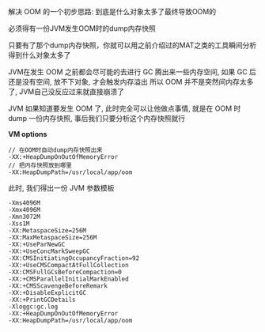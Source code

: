 解决 OOM 的一个初步思路: 到底是什么对象太多了最终导致OOM的

必须得有一份JVM发生OOM时的dump内存快照

只要有了那个dump内存快照，你就可以用之前介绍过的MAT之类的工具瞬间分析得到什么对象太多了



JVM在发生 OOM 之前都会尽可能的去进行 GC 腾出来一些内存空间, 如果 GC 后还是没有空间, 放不下对象, 才会触发内存溢出  所以 OOM 并不是突然间内存太多了, JVM自己没反应过来就直接崩溃了

JVM 如果知道要发生 OOM 了, 此时完全可以让他做点事情, 就是在 OOM 时 dump 一份内存快照,  事后我们只要分析这个内存快照就行

**VM options**

```
// 在OOM时自动dump内存快照出来
-XX:+HeapDumpOnOutOfMemoryError
// 把内存快照放到哪里
-XX:HeapDumpPath=/usr/local/app/oom
```



此时, 我们得出一份 JVM 参数模板

```
-Xms4096M
-Xmx4096M
-Xmn3072M
-Xss1M
-XX:MetaspaceSize=256M
-XX:MaxMetaspaceSize=256M
-XX:+UseParNewGC
-XX:+UseConcMarkSweepGC
-XX:CMSInitiatingOccupancyFraction=92
-XX:+UseCMSCompactAtFullCollection
-XX:CMSFullGCsBeforeCompaction=0
-XX:+CMSParallelInitialMarkEnabled
-XX:+CMSScavengeBeforeRemark
-XX:+DisableExplicitGC
-XX:+PrintGCDetails
-Xloggc:gc.log
-XX:+HeapDumpOnOutOfMemoryError
-XX:HeapDumpPath=/usr/local/app/oom
```

